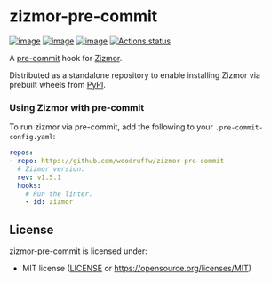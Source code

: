 # zizmor-pre-commit

[![image](https://img.shields.io/pypi/v/zizmor/1.5.1.svg)](https://pypi.python.org/pypi/zizmor)
[![image](https://img.shields.io/pypi/l/zizmor/1.5.1.svg)](https://pypi.python.org/pypi/zizmor)
[![image](https://img.shields.io/pypi/pyversions/zizmor/1.5.1.svg)](https://pypi.python.org/pypi/zizmor)
[![Actions status](https://github.com/woodruffw/zizmor-pre-commit/workflows/main/badge.svg)](https://github.com/woodruffw/zizmor-pre-commit/actions)

A [pre-commit](https://pre-commit.com/) hook for [Zizmor](https://github.com/woodruffw/zizmor).

Distributed as a standalone repository to enable installing Zizmor via prebuilt wheels from
[PyPI](https://pypi.org/project/zizmor/).

### Using Zizmor with pre-commit

To run zizmor via pre-commit, add the following to your `.pre-commit-config.yaml`:

```yaml
repos:
- repo: https://github.com/woodruffw/zizmor-pre-commit
  # Zizmor version.
  rev: v1.5.1
  hooks:
    # Run the linter.
    - id: zizmor
```

## License

zizmor-pre-commit is licensed under:

- MIT license ([LICENSE](LICENSE) or <https://opensource.org/licenses/MIT>)
